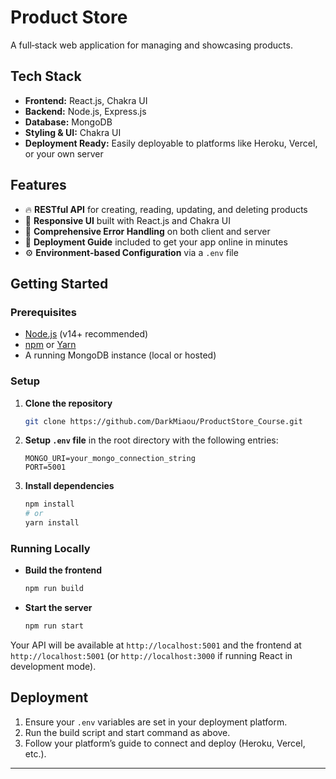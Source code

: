 # Product Store

A full‑stack web application for managing and showcasing products.

## Tech Stack

* **Frontend:** React.js, Chakra UI
* **Backend:** Node.js, Express.js
* **Database:** MongoDB
* **Styling & UI:** Chakra UI
* **Deployment Ready:** Easily deployable to platforms like Heroku, Vercel, or your own server

## Features

* 🔥 **RESTful API** for creating, reading, updating, and deleting products
* 📱 **Responsive UI** built with React.js and Chakra UI
* 🐞 **Comprehensive Error Handling** on both client and server
* 🚀 **Deployment Guide** included to get your app online in minutes
* ⚙️ **Environment‑based Configuration** via a `.env` file

## Getting Started

### Prerequisites

* [Node.js](https://nodejs.org/) (v14+ recommended)
* [npm](https://www.npmjs.com/) or [Yarn](https://yarnpkg.com/)
* A running MongoDB instance (local or hosted)

### Setup

1. **Clone the repository**

   ```bash
   git clone https://github.com/DarkMiaou/ProductStore_Course.git
   ```

2. **Setup `.env` file** in the root directory with the following entries:

   ```env
   MONGO_URI=your_mongo_connection_string
   PORT=5001
   ```

3. **Install dependencies**

   ```bash
   npm install
   # or
   yarn install
   ```

### Running Locally

* **Build the frontend**

  ```bash
  npm run build
  ```

* **Start the server**

  ```bash
  npm run start
  ```

Your API will be available at `http://localhost:5001` and the frontend at `http://localhost:5001` (or `http://localhost:3000` if running React in development mode).

## Deployment

1. Ensure your `.env` variables are set in your deployment platform.
2. Run the build script and start command as above.
3. Follow your platform’s guide to connect and deploy (Heroku, Vercel, etc.).

---
